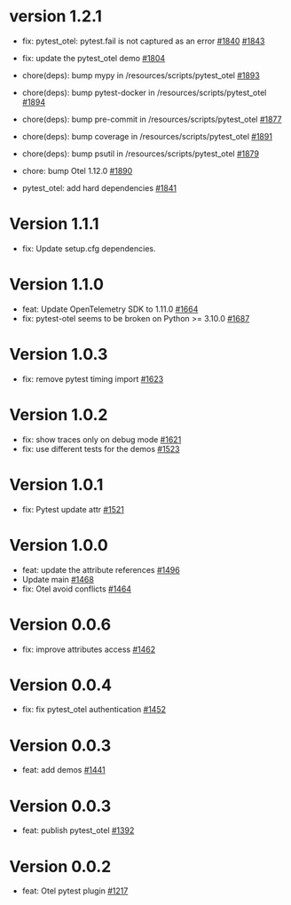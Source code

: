 # version 1.2.1

* fix: pytest_otel: pytest.fail is not captured as an error [#1840](https://github.com/elastic/apm-pipeline-library/pull/1840) [#1843](https://github.com/elastic/apm-pipeline-library/pull/1843)
* fix: update the pytest_otel demo [#1804](https://github.com/elastic/apm-pipeline-library/pull/1804)

* chore(deps): bump mypy in /resources/scripts/pytest_otel [#1893](https://github.com/elastic/apm-pipeline-library/pull/1893)
* chore(deps): bump pytest-docker in /resources/scripts/pytest_otel [#1894](https://github.com/elastic/apm-pipeline-library/pull/1894)
* chore(deps): bump pre-commit in /resources/scripts/pytest_otel [#1877](https://github.com/elastic/apm-pipeline-library/pull/1877)
* chore(deps): bump coverage in /resources/scripts/pytest_otel [#1891](https://github.com/elastic/apm-pipeline-library/pull/1891)
* chore(deps): bump psutil in /resources/scripts/pytest_otel [#1879](https://github.com/elastic/apm-pipeline-library/pull/1879)
* chore: bump Otel 1.12.0 [#1890](https://github.com/elastic/apm-pipeline-library/pull/1890)
* pytest_otel: add hard dependencies [#1841](https://github.com/elastic/apm-pipeline-library/pull/1841)

# Version 1.1.1

* fix: Update setup.cfg dependencies.

# Version 1.1.0

* feat: Update OpenTelemetry SDK to 1.11.0 [#1664](https://github.com/elastic/apm-pipeline-library/pull/1664)
* fix: pytest-otel seems to be broken on Python >= 3.10.0 [#1687](https://github.com/elastic/apm-pipeline-library/issues/1687)

# Version 1.0.3

* fix: remove pytest timing import [#1623](https://github.com/elastic/apm-pipeline-library/pull/1623)

# Version 1.0.2

* fix: show traces only on debug mode [#1621](https://github.com/elastic/apm-pipeline-library/pull/1621)
* fix: use different tests for the demos [#1523](https://github.com/elastic/apm-pipeline-library/pull/1523)

# Version 1.0.1

* fix: Pytest update attr [#1521](https://github.com/elastic/apm-pipeline-library/pull/1521)

# Version 1.0.0

* feat: update the attribute references [#1496](https://github.com/elastic/apm-pipeline-library/pull/1496)
* Update main [#1468](https://github.com/elastic/apm-pipeline-library/pull/1468)
* fix: Otel avoid conflicts [#1464](https://github.com/elastic/apm-pipeline-library/pull/1464)

# Version 0.0.6

* fix: improve attributes access [#1462](https://github.com/elastic/apm-pipeline-library/pull/1462)

# Version 0.0.4

* fix: fix pytest_otel authentication [#1452](https://github.com/elastic/apm-pipeline-library/pull/1452)

# Version 0.0.3

* feat: add demos [#1441](https://github.com/elastic/apm-pipeline-library/pull/1441)

# Version 0.0.3

* feat: publish pytest_otel [#1392](https://github.com/elastic/apm-pipeline-library/pull/1392)

# Version 0.0.2

* feat: Otel pytest plugin [#1217](https://github.com/elastic/apm-pipeline-library/pull/1217)
